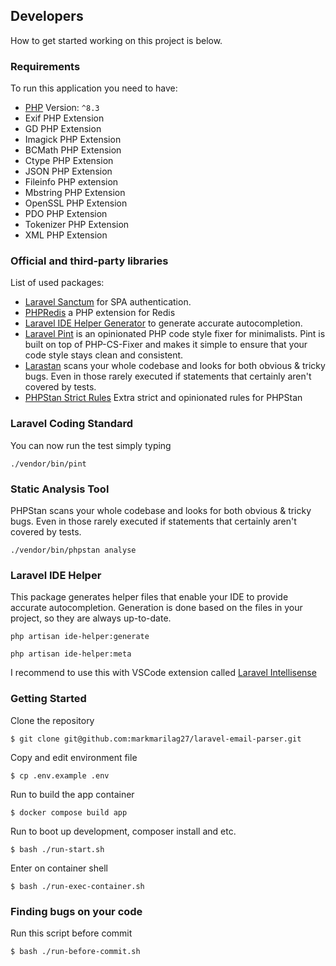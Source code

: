 ## Developers
How to get started working on this project is below.
### Requirements
To run this application you need to have:
- [PHP](https://www.php.net/releases/8.3/en.php) Version: `^8.3`
- Exif PHP Extension
- GD PHP Extension
- Imagick PHP Extension
- BCMath PHP Extension
- Ctype PHP Extension
- JSON PHP Extension
- Fileinfo PHP extension
- Mbstring PHP Extension
- OpenSSL PHP Extension
- PDO PHP Extension
- Tokenizer PHP Extension
- XML PHP Extension


### Official and third-party libraries
List of used packages:

- [Laravel Sanctum](https://laravel.com/docs/11.x/sanctum) for SPA authentication.
- [PHPRedis](https://github.com/phpredis/phpredis) a PHP extension for Redis
- [Laravel IDE Helper Generator](https://github.com/barryvdh/laravel-ide-helper) to generate accurate autocompletion.
- [Laravel Pint](https://laravel.com/docs/11.x/pint) is an opinionated PHP code style fixer for minimalists. Pint is built on top of PHP-CS-Fixer and makes it simple to ensure that your code style stays clean and consistent.
- [Larastan](https://github.com/larastan/larastan) scans your whole codebase and looks for both obvious & tricky bugs. Even in those rarely executed if statements that certainly aren't covered by tests.
- [PHPStan Strict Rules](https://github.com/phpstan/phpstan-strict-rules) Extra strict and opinionated rules for PHPStan


### Laravel Coding Standard
You can now run the test simply typing
<pre><code>./vendor/bin/pint</code></pre>

### Static Analysis Tool
PHPStan scans your whole codebase and looks for both obvious & tricky bugs. Even in those rarely executed if statements that certainly aren't covered by tests.
<pre><code>./vendor/bin/phpstan analyse</code></pre>

### Laravel IDE Helper
This package generates helper files that enable your IDE to provide accurate autocompletion. Generation is done based on the files in your project, so they are always up-to-date.
<pre><code>php artisan ide-helper:generate</code></pre>
<pre><code>php artisan ide-helper:meta</code></pre>
I recommend to use this with VSCode extension called [Laravel Intellisense](https://marketplace.visualstudio.com/items?itemName=mohamedbenhida.laravel-intellisense)

### Getting Started
Clone the repository
```
$ git clone git@github.com:markmarilag27/laravel-email-parser.git
```
Copy and edit environment file
```
$ cp .env.example .env
```
Run to build the app container
```
$ docker compose build app
```
Run to boot up development, composer install and etc.
```
$ bash ./run-start.sh
```
Enter on container shell
```
$ bash ./run-exec-container.sh
```
### Finding bugs on your code
Run this script before commit
```
$ bash ./run-before-commit.sh
```
